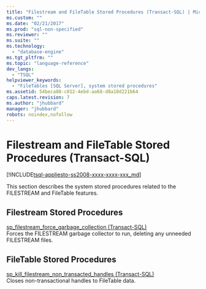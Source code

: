 ```yaml
---
title: "Filestream and FileTable Stored Procedures (Transact-SQL) | Microsoft Docs"
ms.custom: ""
ms.date: "02/21/2017"
ms.prod: "sql-non-specified"
ms.reviewer: ""
ms.suite: ""
ms.technology: 
  - "database-engine"
ms.tgt_pltfrm: ""
ms.topic: "language-reference"
dev_langs: 
  - "TSQL"
helpviewer_keywords: 
  - "FileTables [SQL Server], system stored procedures"
ms.assetid: 54beca08-c012-4ebd-aa68-d8a10d221b64
caps.latest.revision: 7
ms.author: "jhubbard"
manager: "jhubbard"
robots: noindex,nofollow
---
```

# Filestream and FileTable Stored Procedures (Transact-SQL)
[!INCLUDE[tsql-appliesto-ss2008-xxxx-xxxx-xxx_md](../a9retired/includes/tsql-appliesto-ss2008-xxxx-xxxx-xxx-md.md)]

  This section describes the system stored procedures related to the FILESTREAM and FileTable features.  
  
## Filestream Stored Procedures  
 [sp_filestream_force_garbage_collection &#40;Transact-SQL&#41;](../relational-databases/reference/system-stored-procedures/filestream-and-filetable-sp-filestream-force-garbage-collection.md)  
 Forces the FILESTREAM garbage collector to run, deleting any unneeded FILESTREAM files.  
  
## FileTable Stored Procedures  
 [sp_kill_filestream_non_transacted_handles &#40;Transact-SQL&#41;](../relational-databases/reference/system-stored-procedures/filestream-and-filetable-sp-kill-filestream-non-transacted-handles.md)  
 Closes non-transactional handles to FileTable data.  
  
  